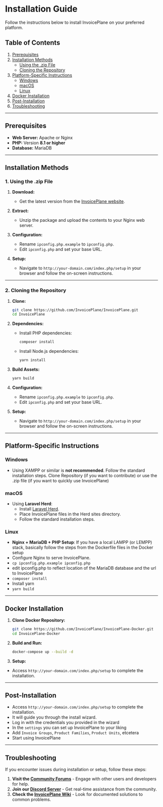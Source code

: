 # Installation Guide

Follow the instructions below to install InvoicePlane on your preferred platform.

## Table of Contents

1. [Prerequisites](#prerequisites)
2. [Installation Methods](#installation-methods)
   - [Using the .zip File](#1-using-the-zip-file)
   - [Cloning the Repository](#2-cloning-the-repository)
3. [Platform-Specific Instructions](#platform-specific-instructions)
   - [Windows](#windows)
   - [macOS](#macos)
   - [Linux](#linux)
4. [Docker Installation](#docker-installation)
5. [Post-Installation](#post-installation)
6. [Troubleshooting](#troubleshooting)

---

## Prerequisites

- **Web Server:** Apache or Nginx
- **PHP:** Version **8.1 or higher**
- **Database:** MariaDB

---

## Installation Methods

### 1. Using the .zip File

1. **Download:**
   - Get the latest version from the [InvoicePlane website](https://www.invoiceplane.com/).

2. **Extract:**
   - Unzip the package and upload the contents to your Nginx web server.

3. **Configuration:**
   - Rename `ipconfig.php.example` to `ipconfig.php`.
   - Edit `ipconfig.php` and set your base URL.

4. **Setup:**
   - Navigate to `http://your-domain.com/index.php/setup` in your browser and follow the on-screen instructions.

---

### 2. Cloning the Repository

1. **Clone:**
   ```sh
   git clone https://github.com/InvoicePlane/InvoicePlane.git
   cd InvoicePlane
   ```

2. **Dependencies:**
   - Install PHP dependencies:
     ```sh
     composer install
     ```
   - Install Node.js dependencies:
     ```sh
     yarn install
     ```

3. **Build Assets:**
   ```sh
   yarn build
   ```

4. **Configuration:**
   - Rename `ipconfig.php.example` to `ipconfig.php`.
   - Edit `ipconfig.php` and set your base URL.

5. **Setup:**
   - Navigate to `http://your-domain.com/index.php/setup` in your browser and follow the on-screen instructions.

---

## Platform-Specific Instructions

### Windows
- Using XAMPP or similar is **not recommended**. Follow the standard installation steps. Clone Repository (if you want to contribute) or use the .zip file (if you want to quickly use InvoicePlane)

### macOS
- Using **Laravel Herd**:
  - Install [Laravel Herd](https://herd.laravel.com/).
  - Place InvoicePlane files in the Herd sites directory.
  - Follow the standard installation steps.

### Linux
- **Nginx + MariaDB + PHP Setup**:
If you have a local LAMPP (or LEMPP) stack, basically follow the steps from the Dockerfile files in the Docker setup
- Configure Nginx to serve InvoicePlane.
- `cp ipconfig.php.example ipconfig.php`
- edit ipconfig.php to reflect location of the MariaDB database and the url to InvoicePlane
- `composer install`
- Install yarn
- `yarn build`

---

## Docker Installation

1. **Clone Docker Repository:**
   ```sh
   git clone https://github.com/InvoicePlane/InvoicePlane-Docker.git
   cd InvoicePlane-Docker
   ```

2. **Build and Run:**
   ```sh
   docker-compose up --build -d
   ```

3. **Setup:**
- Access `http://your-domain.com/index.php/setup` to complete the installation.

---

## Post-Installation
- Access `http://your-domain.com/index.php/setup` to complete the installation.
- It will guide you through the install wizard.
- Log in with the credentials you provided in the wizard
- In the `settings` you can set up InvoicePlane to your liking
- Add `Invoice Groups`, `Product Families`, `Product Units`, etcetera
- Start using InvoicePlane

---

## Troubleshooting

If you encounter issues during installation or setup, follow these steps:

1. **Visit the [Community Forums](https://community.invoiceplane.com/)** - Engage with other users and developers for help.
2. **Join our [Discord Server](https://discord.gg/PPzD2hTrXt)** - Get real-time assistance from the community.
3. **Check the [InvoicePlane Wiki](https://wiki.invoiceplane.com/)** - Look for documented solutions to common problems.
